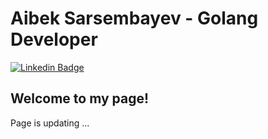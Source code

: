 # Aibek Sarsembayev - Golang Developer

[![Linkedin Badge](https://img.shields.io/badge/-asarsembayev-blue?style=flat-square&logo=Linkedin&logoColor=white&link=https://www.linkedin.com/in/asarsembayev/)](https://www.linkedin.com/in/asarsembayev/) 

## Welcome to my page!

Page is updating ...

<!--
**quazar2000/quazar2000** is a ✨ _special_ ✨ repository because its `README.md` (this file) appears on your GitHub profile.

Here are some ideas to get you started:

- 🔭 I’m currently working on ...
- 🌱 I’m currently learning ...
- 👯 I’m looking to collaborate on ...
- 🤔 I’m looking for help with ...
- 💬 Ask me about ...
- 📫 How to reach me: ...
- 😄 Pronouns: ...
- ⚡ Fun fact: ...
-->

